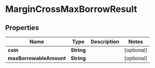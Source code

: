 

# MarginCrossMaxBorrowResult


## Properties

| Name | Type | Description | Notes |
|------------ | ------------- | ------------- | -------------|
|**coin** | **String** |  |  [optional] |
|**maxBorrowableAmount** | **String** |  |  [optional] |



